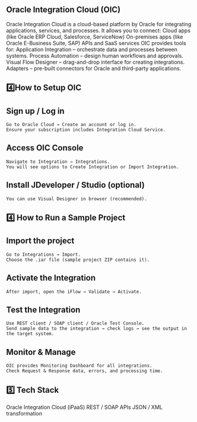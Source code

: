 ## Oracle Integration Cloud (OIC)
 Oracle Integration Cloud is a cloud-based platform by Oracle for integrating applications, services, and processes. It allows you to connect:
Cloud apps (like Oracle ERP Cloud, Salesforce, ServiceNow)
On-premises apps (like Oracle E-Business Suite, SAP)
APIs and SaaS services
OIC provides tools for:
Application Integration – orchestrate data and processes between systems.
Process Automation – design human workflows and approvals.
Visual Flow Designer – drag-and-drop interface for creating integrations.
Adapters – pre-built connectors for Oracle and third-party applications.

## 4️⃣How to Setup OIC
## Sign up / Log in
    Go to Oracle Cloud → Create an account or log in.
    Ensure your subscription includes Integration Cloud Service.
## Access OIC Console
    Navigate to Integration → Integrations.
    You will see options to Create Integration or Import Integration.
## Install JDeveloper / Studio (optional)
    You can use Visual Designer in browser (recommended).


## 4️⃣ How to Run a Sample Project
## Import the project
    Go to Integrations → Import.
    Choose the .iar file (sample project ZIP contains it).
## Activate the Integration
    After import, open the iFlow → Validate → Activate.
## Test the Integration
    Use REST client / SOAP client / Oracle Test Console.
    Send sample data to the integration → check logs → see the output in the target system.
## Monitor & Manage
    OIC provides Monitoring Dashboard for all integrations.
    Check Request & Response data, errors, and processing time.

## 5️⃣ Tech Stack
Oracle Integration Cloud (iPaaS)
REST / SOAP APIs
JSON / XML transformation


